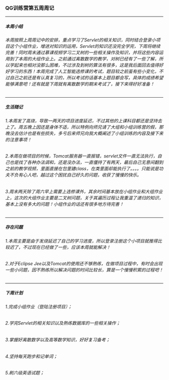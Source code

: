 ###  QG训练营第五周周记

---

#####  本周小结

###### 本周按照上周周记中的安排，重点学习了Servlet的相关知识，同时结合登录小项目这个小组作业，增进对知识的运用，Servlet的知识还没完全学完，下周将继续完善！同时周末通过慕课视频学习二叉树的一些相关操作及知识，并将这些内容运用到了本周的大组作业上。之前通过离散数学的教学，对树已经有了一些了解，所以学起来也相对没那么困难，不过涉及到树的算法有很多，这是我后面回去值得好好学习的东西！本周完成了人工智能选修课的考试，题目较之前虽有些小变化，不过自己之前还是有认真复习的，所以考试的话基本上题目都会写，具体的成绩希望能够满意吧！还有就是下周就有离散数学的期末考试了，接下来得好好准备！

---

#####  生活随记

######  1.本周发了高烧，导致一两天的项目进度延迟，不过其他的上课科目都还是坚持去上了。周五晚上因还是身体不适，所以特例向师兄请了大组和小组训练营的假，那晚没去估计也是有些损失，多亏后来师兄向我大概阐述了小组训练的内容及接下来的注意事项！

######  2.本周在做项目的时候，Tomcat服务器一直报错，servlet文件一直无法执行，自己也是找了各种办法调和，还是没办法，一直僵持了有两天，最后自己无意间翻到之前的教学视频，里面直接在包里建class，在类里面却能执行了。。。。只能说是功夫不负有心人吧，越过这个困扰自己好久的问题，收获了慢慢的快乐。

######  3.周末两天除了周六早上需要上选修课外，其余时间基本放在小组作业和大组作业上，这次的大组作业主要是二叉树问题，关于其遍历过程让我重温了递归的知识，基本上没有多大的问题！小组作业的话还有很多地方待完善！

---

#####  存在问题

######  1.本周主要是由于发烧延迟了自己的学习进度，所以登录注册这个小项目就推得比较迟了，不过现在已经做了一些，应该本周就能解决！

######  2.对于Eclipse Jee以及Tomcat的使用还不够熟练，在做项目过程中，有时会出现一些小问题，因不熟练所以解决问题的时间比较长，算是一个慢慢积累的过程吧！

---

#####  下周计划

######  1.完成小组作业（登陆注册项目）；

######  2.学完Servlet的相关知识以及熟练数据库的一些相关操作；

###### 3.掌握好离散数学以及高等数学知识，好好复习备考；

######  4.坚持每天跑步和记单词；

######  5.刷六级英语试题；

